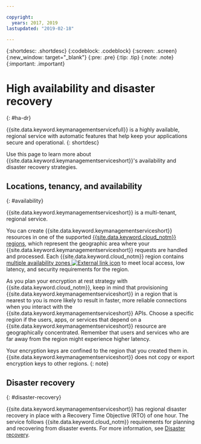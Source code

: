 ```yaml
---

copyright:
  years: 2017, 2019
lastupdated: "2019-02-18"

---
```


{:shortdesc: .shortdesc}
{:codeblock: .codeblock}
{:screen: .screen}
{:new_window: target="_blank"}
{:pre: .pre}
{:tip: .tip}
{:note: .note}
{:important: .important}

# High availability and disaster recovery
{: #ha-dr}

{{site.data.keyword.keymanagementservicefull}} is a highly available, regional service with automatic features that help keep your applications secure and operational.
{: shortdesc}

Use this page to learn more about {{site.data.keyword.keymanagementserviceshort}}'s availability and disaster recovery strategies.

## Locations, tenancy, and availability
{: #availability}

{{site.data.keyword.keymanagementserviceshort}} is a multi-tenant, regional service. 

You can create {{site.data.keyword.keymanagementserviceshort}} resources in one of the supported [{{site.data.keyword.cloud_notm}} regions](/docs/services/key-protect/regions.html), which represent the geographic area where your {{site.data.keyword.keymanagementserviceshort}} requests are handled and processed. Each {{site.data.keyword.cloud_notm}} region contains [multiple availability zones ![External link icon](../../icons/launch-glyph.svg "External link icon")](https://www.ibm.com/blogs/bluemix/2018/06/expansion-availability-zones-global-regions/) to meet local access, low latency, and security requirements for the region.

As you plan your encryption at rest strategy with {{site.data.keyword.cloud_notm}}, keep in mind that provisioning {{site.data.keyword.keymanagementserviceshort}} in a region that is nearest to you is more likely to result in faster, more reliable connections when you interact with the {{site.data.keyword.keymanagementserviceshort}} APIs. Choose a specific region if the users, apps, or services that depend on a {{site.data.keyword.keymanagementserviceshort}} resource are geographically concentrated. Remember that users and services who are far away from the region might experience higher latency. 

Your encryption keys are confined to the region that you created them in. {{site.data.keyword.keymanagementserviceshort}} does not copy or export encryption keys to other regions.
{: note}

## Disaster recovery
{: #disaster-recovery}

{{site.data.keyword.keymanagementserviceshort}} has regional disaster recovery in place with a Recovery Time Objective (RTO) of one hour. The service follows {{site.data.keyword.cloud_notm}} requirements for planning and recovering from disaster events. For more information, see [Disaster recovery](/docs/overview/zero_downtime.html#disaster-recovery).


